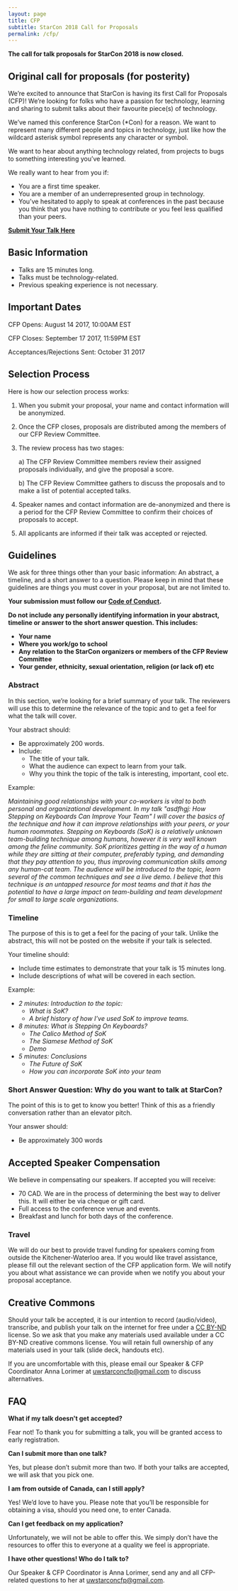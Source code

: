 ```yaml
---
layout: page
title: CFP
subtitle: StarCon 2018 Call for Proposals
permalink: /cfp/
---
```


**The call for talk proposals for StarCon 2018 is now closed.**

## Original call for proposals (for posterity)

We’re excited to announce that StarCon is having its first Call for Proposals (CFP)! We’re looking for folks who have a passion for technology, learning and sharing to submit talks about their favourite piece(s) of technology.

We’ve named this conference StarCon (\*Con) for a reason. We want to represent many different people and topics in technology, just like how the wildcard asterisk symbol represents any character or symbol.

We want to hear about anything technology related, from projects to bugs to something interesting you’ve learned.

We really want to hear from you if:
- You are a first time speaker.
- You are a member of an underrepresented group in technology.
- You’ve hesitated to apply to speak at conferences  in the past because you think that you have nothing to contribute or you feel less qualified than your peers.

**[Submit Your Talk Here](https://goo.gl/forms/ooTbAnAtcJmneZSE2)**

## Basic Information

- Talks are 15 minutes long.
- Talks must be technology-related.
- Previous speaking experience is not necessary.

## Important Dates

CFP Opens: August 14 2017, 10:00AM EST

CFP Closes: September 17 2017, 11:59PM EST

Acceptances/Rejections Sent: October 31 2017

## Selection Process

Here is how our selection process works:

1. When you submit your proposal, your name and contact information will be anonymized.
2. Once the CFP closes, proposals are distributed among the members of our CFP Review Committee.
3. The review process has two stages:

	a) The CFP Review Committee members review their assigned proposals individually, and give the proposal a score.

	b) The CFP Review Committee gathers to discuss the proposals and to make a list of potential accepted talks.
4. Speaker names and contact information are de-anonymized and there is a period for the CFP Review Committee to confirm their choices of proposals to accept.
5. All applicants are informed if their talk was accepted or rejected.

## Guidelines

We ask for three things other than your basic information: An abstract, a timeline, and a short answer to a question. Please keep in mind that these guidelines are things you must cover in your proposal, but are not limited to.

**Your submission must follow our [Code of Conduct](/coc/).**

**Do not include any personally identifying information in your abstract, timeline or answer to the short answer question. This includes:**
- **Your name**
- **Where you work/go to school**
- **Any relation to the StarCon organizers or members of the CFP Review Committee**
- **Your gender, ethnicity, sexual orientation, religion (or lack of) etc**

### Abstract

In this section, we’re looking for a brief summary of your talk. The reviewers will use this to determine the relevance of the topic and to get a feel for what the talk will cover.

Your abstract should:
- Be approximately 200 words.
- Include:
	- The title of your talk.
	- What the audience can expect to learn from your talk.
 	- Why you think the topic of the talk is interesting, important, cool etc.

Example:

_Maintaining good relationships with your co-workers is vital to both personal and organizational development. In my talk "asdfhgj: How Stepping on Keyboards Can Improve Your Team"  I will cover the basics of the technique and how it can improve relationships with your peers, or your human roommates. Stepping on Keyboards (SoK) is a relatively unknown team-building technique among humans, however it is very well known among the feline community. SoK prioritizes getting in the way of a human while they are sitting at their computer, preferably typing, and demanding that they pay attention to you, thus improving communication skills among any human-cat team. The audience will be introduced to the topic, learn several of the common techniques and see a live demo. I believe that this technique is an untapped resource for most teams and that it has the potential to have a large impact on team-building and team development for small to large scale organizations._

### Timeline

The purpose of this is to get a feel for the pacing of your talk. Unlike the abstract, this will not be posted on the website if your talk is selected.

Your timeline should:
- Include time estimates to demonstrate that your talk is 15 minutes long.
- Include descriptions of what will be covered in each section.

Example:

- _2 minutes: Introduction to the topic:_
	- _What is SoK?_
	- _A brief history of how I’ve used SoK to improve teams._
- _8 minutes: What is Stepping On Keyboards?_
	- _The Calico Method of SoK_
	- _The Siamese Method of SoK_
	- _Demo_
- _5 minutes: Conclusions_
	- _The Future of SoK_
	- _How you can incorporate SoK into your team_

### Short Answer Question: Why do you want to talk at StarCon?

The point of this is to get to know you better! Think of this as a friendly conversation rather than an elevator pitch.

Your answer should:
 - Be approximately 300 words

## Accepted Speaker Compensation

We believe in compensating our speakers. If accepted you will receive:

- 70 CAD. We are in the process of determining the best way to deliver this. It will either be via cheque or gift card.
- Full access to the conference venue and events.
- Breakfast and lunch for both days of the conference.

### Travel


We will do our best to provide travel funding for speakers coming from outside the Kitchener-Waterloo area. If you would like travel assistance, please fill out the relevant section of the CFP application form. We will notify you about what assistance we can provide when we notify you about your proposal acceptance.

## Creative Commons

Should your talk be accepted, it is our intention to record (audio/video), transcribe, and publish your talk on the internet for free under a [CC BY-ND](https://creativecommons.org/licenses/by-nd/2.0/ca/) license. So we ask that you make any materials used available under a CC BY-ND creative commons license.  You will retain full ownership of any materials used in your talk (slide deck, handouts etc).

If you are uncomfortable with this, please email our Speaker & CFP Coordinator Anna Lorimer at [uwstarconcfp@gmail.com](mailto:uwstarconcfp@gmail.com) to discuss alternatives.


## FAQ

**What if my talk doesn't get accepted?**

Fear not! To thank you for submitting a talk, you will be granted access to early registration.

**Can I submit more than one talk?**

Yes, but please don’t submit more than two.  If both your talks are accepted, we will ask that you pick one.

**I am from outside of Canada, can I still apply?**

Yes! We’d love to have you. Please note that you’ll be responsible for obtaining a visa, should you need one, to enter Canada.


**Can I get feedback on my application?**

Unfortunately, we will not be able to offer this. We simply don’t have the resources to offer this to everyone at a quality we feel is appropriate.

**I have other questions! Who do I talk to?**

Our Speaker & CFP Coordinator is Anna Lorimer, send any and all CFP-related questions to her at [uwstarconcfp@gmail.com](mailto:uwstarconcfp@gmail.com).


